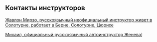 ## Контакты инструкторов

[Жавлон Мирзо, русскоязычный неофициальный инструктор живет в Солотурне, работает в Берне, Солотурне, Цюрихе](https://www.facebook.com/jenja.mirv)

[Михаил, официальный русскоязычный автоинструктор Женева](https://www.facebook.com/groups/614037239317445/user/100016181372729/)]
